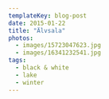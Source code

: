 ```yaml
---
templateKey: blog-post
date: 2015-01-22
title: "Älvsala"
photos:
  - images/15723047623.jpg
  - images/16341232541.jpg
tags:
  - black & white
  - lake
  - winter
---
```

